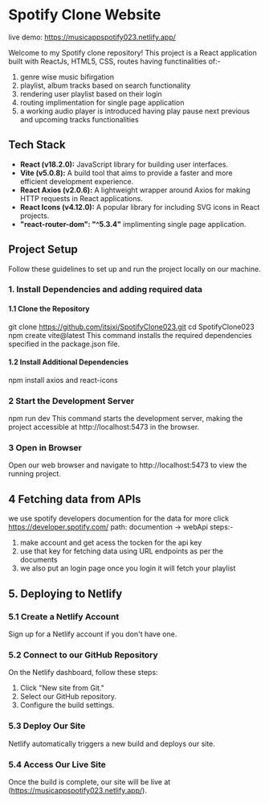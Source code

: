  # Spotify Clone  Website 
live demo:  https://musicappspotify023.netlify.app/


Welcome to my Spotify clone repository! This project is a React application built with ReactJs, HTML5, CSS, routes having functinalities of:-
1) genre wise music bifirgation
2) playlist, album tracks  based on search functionality
3) rendering user playlist based on their login
4) routing implimentation for single page application
5) a working audio player is introduced having play pause next previous and upcoming tracks functionalities

## Tech Stack

- **React (v18.2.0):** JavaScript library for building user interfaces.
- **Vite (v5.0.8):** A build tool that aims to provide a faster and more efficient development experience.
- **React Axios (v2.0.6):** A lightweight wrapper around Axios for making HTTP requests in React applications.
- **React Icons (v4.12.0):** A popular library for including SVG icons in React projects.
- **"react-router-dom": "^5.3.4"** implimenting single page application.

## Project Setup

Follow these guidelines to set up and run the project locally on our machine.


### 1. Install Dependencies and adding required data

#### 1.1 Clone the Repository

git clone https://github.com/itsjxi/SpotifyClone023.git
cd SpotifyClone023
npm create vite@latest
This command installs the required dependencies specified in the package.json file.

#### 1.2 Install Additional Dependencies
npm install axios and  react-icons

### 2  Start the Development Server
npm run dev
This command starts the development server, making the project accessible at http://localhost:5473 in the browser.

### 3 Open in Browser
Open our web browser and navigate to http://localhost:5473 to view the running project.

## 4  Fetching data from APIs
we use spotify developers documention for the data for more click https://developer.spotify.com/
path: documention -> webApi
steps:-
 1) make account and get acess the tocken for the api key
 2) use that key for fetching data using URL endpoints as per the documents
 3) we also put an login page once you login it will fetch your playlist 


## 5. Deploying to Netlify

### 5.1 Create a Netlify Account

Sign up for a Netlify account if you don't have one.

### 5.2 Connect to our GitHub Repository

On the Netlify dashboard, follow these steps:

1. Click "New site from Git."
2. Select our GitHub repository.
3. Configure the build settings.

### 5.3 Deploy Our Site

Netlify automatically triggers a new build and deploys our site.

### 5.4 Access Our Live Site

Once the build is complete, our site will be live at (https://musicappspotify023.netlify.app/).


